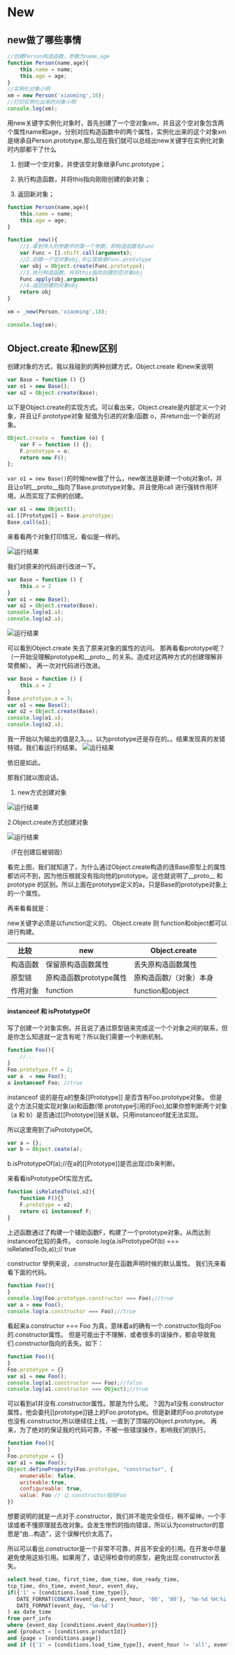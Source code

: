 # New

## new做了哪些事情
```js
//创建Person构造函数，参数为name,age
function Person(name,age){
    this.name = name;
    this.age = age;
}
//实例化对象小明
xm = new Person('xiaoming',18);
//打印实例化出来的对象小明
console.log(xm);
```

用new关键字实例化对象时，首先创建了一个空对象xm，并且这个空对象包含两个属性name和age，分别对应构造函数中的两个属性，实例化出来的这个对象xm是继承自Person.prototype,那么现在我们就可以总结出new关键字在实例化对象时内部都干了什么

1. 创建一个空对象，并使该空对象继承Func.prototype；

2. 执行构造函数，并将this指向刚刚创建的新对象；

3. 返回新对象；

```js
function Person(name,age){
    this.name = name;
    this.age = age;
}
 
function _new(){
    //1.拿到传入的参数中的第一个参数，即构造函数名Func
    var Func = [].shift.call(arguments);
    //2.创建一个空对象obj,并让其继承Func.prototype
    var obj = Object.create(Func.prototype);
    //3.执行构造函数，并将this指向创建的空对象obj
    Func.apply(obj,arguments)
    //4.返回创建的对象obj
    return obj
}
 
xm = _new(Person,'xiaoming',18);
 
console.log(xm);
```

## Object.create 和new区别
创建对象的方式，我以我碰到的两种创建方式，Object.create 和new来说明

```js
var Base = function () {}
var o1 = new Base();
var o2 = Object.create(Base);
```
以下是Object.create的实现方式。可以看出来，Object.create是内部定义一个对象，并且让F.prototype对象 赋值为引进的对象/函数 o，并return出一个新的对象。

```js
Object.create =  function (o) {
    var F = function () {};
    F.prototype = o;
    return new F();
};
```
`var o1 = new Base()`的时候new做了什么，new做法是新建一个obj对象o1，并且让o1的__proto__指向了Base.prototype对象。并且使用call 进行强转作用环境，从而实现了实例的创建。
```js
var o1 = new Object();
o1.[[Prototype]] = Base.prototype;
Base.call(o1);
```
来看看两个对象打印情况，看似是一样的。

![运行结果](../img/1.png)


我们对原来的代码进行改进一下。
```js
var Base = function () {
    this.a = 2
}
var o1 = new Base();
var o2 = Object.create(Base);
console.log(o1.a);
console.log(o2.a);
```

![运行结果](../img/2.png)

可以看到Object.create 失去了原来对象的属性的访问。 
那再看看prototype呢？（一开始没理解prototype和__proto__ 的关系。造成对这两种方式的创建理解非常费解）。 
再一次对代码进行改进。
```js
var Base = function () {
    this.a = 2
}
Base.prototype.a = 3;
var o1 = new Base();
var o2 = Object.create(Base);
console.log(o1.a);
console.log(o2.a);
```
我一开始以为输出的值是2,3。。。以为prototype还是存在的。。结果发现真的发错特错。我们看运行的结果。
![运行结果](../img/2.png)

依旧是如此。

那我们就以图说话。
1. new方式创建对象

![运行结果](../img/3.png)

2.Object.create方式创建对象

![运行结果](../img/4.png)

（F在创建后被销毁）

看完上图，我们就知道了，为什么通过Object.create构造的连Base原型上的属性都访问不到，因为他压根就没有指向他的prototype。这也就说明了__proto__ 和 prototype 的区别。所以上面在prototype定义的a，只是Base的prototype对象上的一个属性。

再来看看就是：

new关键字必须是以function定义的。
Object.create 则 function和object都可以进行构建。

|比较|new|Object.create|
|---|---|---|
|构造函数|保留原构造函数属性|丢失原构造函数属性|
|原型链|原构造函数prototype属性|原构造函数/（对象）本身|
|作用对象|function|function和object|

#### instanceof 和 isPrototypeOf
写了创建一个对象实例，并且说了通过原型链来完成这一个个对象之间的联系，但是你怎么知道就一定含有呢？所以我们需要一个判断机制。

```js
function Foo(){
    //...
}
Foo.prototype.ff = 2;
var a  = new Foo();
a instanceof Foo; //true
```
instanceof 说的是在a的整条[[Prototype]] 是否含有Foo.prototype对象。 但是这个方法只能实现对象(a)和函数(带.prototype引用的Foo),如果你想判断两个对象（a 和 b）是否通过[[Prototype]]链关联。只用instanceof就无法实现。

所以这里用到了isPrototypeOf。
```js
var a = {};
var b = Object.ceate(a);
```
b.isPrototypeOf(a);//在a的[[Prototype]]是否出现过b来判断。

来看看isPrototypeOf实现方式。
```js
function isRelatedTo(o1,o2){
    function F(){}
    F.prototype = o2;
    return o1 instanceof F;
}
```
上述函数通过了构建一个辅助函数F，构建了一个prototype对象。从而达到instanceof比较的条件。 
console.log(a.isPrototypeOf(b) === isRelatedTo(b,a));// true

constructor
举例来说，.constructor是在函数声明时候的默认属性。 
我们先来看看下面的代码。
```js
function Foo(){
}
console.log(Foo.prototype.constructor === Foo);//true
var a = new Foo();
console.log(a.constructor === Foo);//true
```
看起来a.constructor === Foo 为真，意味着a的确有一个.constructor指向Foo的.constructor属性。 
但是可能出于不理解，或者很多的误操作，都会导致我们.constructor指向的丢失。如下：
```js
function Foo(){
}
Foo.prototype = {}
var a1 = new Foo();
console.log(a1.constructor === Foo);//false
console.log(a1.constructor === Object);//true
```
可以看到a1并没有.constructor属性。那是为什么呢。？因为a1没有.constructor属性，他会委托[[prototype]]链上的Foo.prototype。但是新建的Foo.prototype也没有.constructor,所以继续往上找，一直到了顶端的Object.prototype。 
再来，为了绝对的保证我的代码可靠，不被一些错误操作，影响我们的执行。
```js
function Foo(){
}
Foo.prototype = {}
var a1 = new Foo();
Object.defineProperty(Foo.prototype, "constructor", {
    enumerable: false,
    writeable:true,
    configureable: true,
    value: Foo // 让.constructor指向Foo
})
```
想要说明的就是一点对于.constructor，我们并不能完全信任，稍不留神，一个手误或者不懂原理就去改对象。会发生惨烈的指向错误，所以认为constructor的意思是“由…构造”，这个误解代价太高了。

所以可以看出.constructor是一个非常不可靠，并且不安全的引用。在开发中尽量避免使用这些引用。如果用了，请记得检查你的原型，避免出现.constructor丢失。


```sql
select head_time, first_time, dom_time, dom_ready_time,
tcp_time, dns_time, event_hour, event_day,
if({'1' = [conditions.load_time_type]},
   DATE_FORMAT(CONCAT(event_day, event_hour, '00', '00'), '%m-%d %H:%i'),
   DATE_FORMAT(event_day, '%m-%d')
) as date_time
from perf_info
where {event_day [conditions.event_day(number)]}
and {product = [conditions.productId]}
and {page = [conditions.page]}
and if ({'1' = [conditions.load_time_type]}, event_hour != 'all', event_hour = 'all')
```